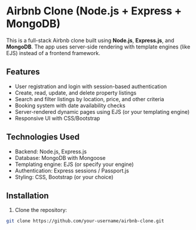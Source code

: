 # Airbnb Clone (Node.js + Express + MongoDB)

This is a full-stack Airbnb clone built using **Node.js**, **Express.js**, and **MongoDB**. The app uses server-side rendering with template engines (like EJS) instead of a frontend framework.

## Features

- User registration and login with session-based authentication
- Create, read, update, and delete property listings
- Search and filter listings by location, price, and other criteria
- Booking system with date availability checks
- Server-rendered dynamic pages using EJS (or your templating engine)
- Responsive UI with CSS/Bootstrap

## Technologies Used

- Backend: Node.js, Express.js
- Database: MongoDB with Mongoose
- Templating engine: EJS (or specify your engine)
- Authentication: Express sessions / Passport.js
- Styling: CSS, Bootstrap (or your choice)

## Installation

1. Clone the repository:

```bash
git clone https://github.com/your-username/airbnb-clone.git
